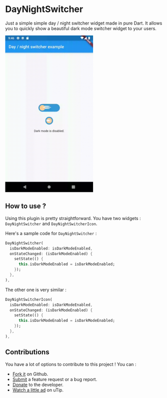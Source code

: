 # DayNightSwitcher

Just a simple simple day / night switcher widget made in pure Dart.
It allows you to quickly show a beautiful dark mode switcher widget to your users.

<img src="https://github.com/Skyost/DayNightSwitcher/raw/master/screenshots/preview.gif" height="500">

## How to use ?

Using this plugin is pretty straightforward. You have two widgets : `DayNightSwitcher` and `DayNightSwitcherIcon`.

Here's a sample code for `DayNightSwitcher` :

```dart
DayNightSwitcher(
  isDarkModeEnabled: isDarkModeEnabled,
  onStateChanged: (isDarkModeEnabled) {
    setState(() {
      this.isDarkModeEnabled = isDarkModeEnabled;
    });
  },
),
```

The other one is very similar :

```dart
DayNightSwitcherIcon(
  isDarkModeEnabled: isDarkModeEnabled,
  onStateChanged: (isDarkModeEnabled) {
    setState(() {
      this.isDarkModeEnabled = isDarkModeEnabled;
    });
  },
),
```

## Contributions

You have a lot of options to contribute to this project ! You can :

* [Fork it](https://github.com/Skyost/DayNightSwitcher/fork) on Github.
* [Submit](https://github.com/Skyost/DayNightSwitcher/issues/new/choose) a feature request or a bug report.
* [Donate](https://paypal.me/Skyost) to the developer.
* [Watch a little ad](https://utip.io/skyost) on uTip.